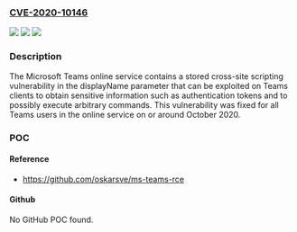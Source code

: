 ### [CVE-2020-10146](https://cve.mitre.org/cgi-bin/cvename.cgi?name=CVE-2020-10146)
![](https://img.shields.io/static/v1?label=Product&message=Teams&color=blue)
![](https://img.shields.io/static/v1?label=Version&message=%3C%20on%20or%20about%20October%202020%20&color=brighgreen)
![](https://img.shields.io/static/v1?label=Vulnerability&message=CWE-79%20Cross-site%20Scripting%20(XSS)&color=brighgreen)

### Description

The Microsoft Teams online service contains a stored cross-site scripting vulnerability in the displayName parameter that can be exploited on Teams clients to obtain sensitive information such as authentication tokens and to possibly execute arbitrary commands. This vulnerability was fixed for all Teams users in the online service on or around October 2020.

### POC

#### Reference
- https://github.com/oskarsve/ms-teams-rce

#### Github
No GitHub POC found.

